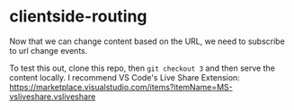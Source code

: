 # clientside-routing

Now that we can change content based on the URL, we need to subscribe to url change events.

To test this out, clone this repo, then `git checkout 3` and then serve the content locally. I recommend VS Code's Live Share Extension: https://marketplace.visualstudio.com/items?itemName=MS-vsliveshare.vsliveshare
